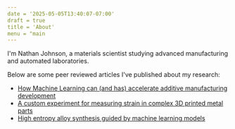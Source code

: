 ```yaml
---
date = '2025-05-05T13:40:07-07:00'
draft = true
title = 'About'
menu = "main
---
```


I'm Nathan Johnson, a materials scientist studying advanced manufacturing and automated laboratories.

Below are some peer reviewed articles I've published about my research:

- [How Machine Learning can (and has) accelerate additive manufacturing development](/papers/MLAM.pdf)
- [A custom experiment for measuring strain in complex 3D printed metal parts](/papers/trusses.pdf)
- [High entropy alloy synthesis guided by machine learning models](/papers/ALthinfilm.pdf)